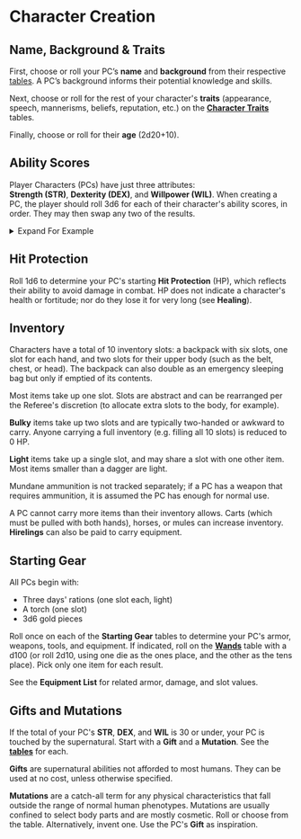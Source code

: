 
# Character Creation
## Name, Background & Traits
First, choose or roll your PC’s **name** and **background** from their respective [tables](/core-rules/tables.html#name--background-d20). A PC’s background informs their potential knowledge and skills.

Next, choose or roll for the rest of your character's **traits** (appearance, speech, mannerisms, beliefs, reputation, etc.) on the [**Character Traits**](/core-rules/tables.html#character-traits-d10) tables.

Finally, choose or roll for their **age** (2d20+10).

## Ability Scores  
Player Characters (PCs) have just three attributes:  
**Strength (STR)**, **Dexterity (DEX)**, and **Willpower (WIL)**. When creating a PC, the player should roll 3d6 for each of their character's ability scores, in order. They may then swap any two of the results.

<details markdown="block">
  <summary>
Expand For Example
 </summary>
 
 Ines rolls for her character's <b>STR</b>, resulting in a <b>2</b>, a <b>4</b>, and a <b>6</b>, totaling <b>12</b>. The next two ability rolls result in a <b>9</b> for <b>DEX</b> and a <b>13</b> for <b>WIL</b>. She decides to swap the <b>12</b> and the <b>9</b>, for a character with <b>9 STR</b>, <b>12 DEX</b> and <b>13 WIL</b>.

</details>

## Hit Protection  
Roll 1d6 to determine your PC's starting **Hit Protection** (HP), which reflects their ability to avoid damage in combat. HP does not indicate a character's health or fortitude; nor do they lose it for very long (see **Healing**).

## Inventory
Characters have a total of 10 inventory slots: a backpack with six slots, one slot for each hand, and two slots for their upper body (such as the belt, chest, or head). The backpack can also double as an emergency sleeping bag but only if emptied of its contents.

Most items take up one slot. Slots are abstract and can be rearranged per the Referee's discretion (to allocate extra slots to the body, for example).

**Bulky** items take up two slots and are typically two-handed or awkward to carry. Anyone carrying a full inventory (e.g. filling all 10 slots) is reduced to 0 HP.

**Light** items take up a single slot, and may share a slot with one other item. Most items smaller than a dagger are light.

Mundane ammunition is not tracked separately; if a PC has a weapon that requires ammunition, it is assumed the PC has enough for normal use.

A PC cannot carry more items than their inventory allows. Carts (which must be pulled with both hands), horses, or mules can increase inventory.  **Hirelings** can also be paid to carry equipment.

## Starting Gear
All PCs begin with:

- Three days' rations (one slot each, light)
- A torch (one slot)
- 3d6 gold pieces

Roll once on each of the **Starting Gear** tables to determine your PC's armor, weapons, tools, and equipment. If indicated, roll on the [**Wands**](/core-rules/tables.html#wands-d100) table with a d100 (or roll 2d10, using one die as the ones place, and the other as the tens place). Pick only one item for each result.

See the **Equipment List** for related armor, damage, and slot values.

## Gifts and Mutations
If the total of your PC's **STR**, **DEX**, and **WIL** is 30 or under, your PC is touched by the supernatural. Start with a **Gift** and a **Mutation**. See the [**tables**](/core-rules/tables.html#gifts-mutations) for each.

**Gifts** are supernatural abilities not afforded to most humans. They can be used at no cost, unless otherwise specified.

**Mutations** are a catch-all term for any physical characteristics that fall outside the range of normal human phenotypes. Mutations are usually confined to select body parts and are mostly cosmetic. Roll or choose from the table. Alternatively, invent one. Use the PC's **Gift** as inspiration.

